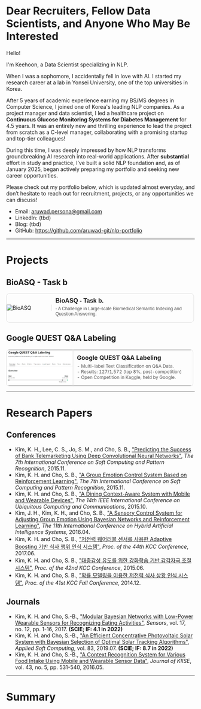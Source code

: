 # Dear Recruiters, Fellow Data Scientists, and Anyone Who May Be Interested

Hello!

I'm Keehoon, a Data Scientist specializing in NLP.

When I was a sophomore, I accidentally fell in love with AI. I started my research career at a lab in Yonsei University, one of the top universities in Korea.

After 5 years of academic experience earning my BS/MS degrees in Computer Science, I joined one of Korea's leading NLP companies. As a project manager and data scientist, I led a healthcare project on **Continuous Glucose Monitoring Systems for Diabetes Management** for 4.5 years. It was an entirely new and thrilling experience to lead the project from scratch as a C-level manager, collaborating with a promising startup and top-tier colleagues!

During this time, I was deeply impressed by how NLP transforms groundbreaking AI research into real-world applications. After **substantial** effort in study and practice, I’ve built a solid NLP foundation and, as of January 2025, began actively preparing my portfolio and seeking new career opportunities.

Please check out my portfolio below, which is updated almost everyday, and don’t hesitate to reach out for recruitment, projects, or any opportunities we can discuss!

- Email: aruwad.persona@gmail.com
- LinkedIn: (tbd)
- Blog: (tbd)
- GitHub: https://github.com/aruwad-git/nlp-portfolio

---

# Projects

## BioASQ - Task b

<a href="https://your-portfolio-link.com" style="text-decoration: none; color: inherit;">
  <div style="display: flex; align-items: center; border: 1px solid #ddd; border-radius: 8px; overflow: hidden; max-width: 500px;">
    <img src="" alt="BioASQ" style="width: 150px; height: auto; object-fit: cover; border-right: 1px solid #ddd;">
    <div style="padding: 10px; font-family: Arial, sans-serif;">
      <h3 style="margin: 0; font-size: 16px;">BioASQ - Task b.</h3>
      <p style="margin: 5px 0; font-size: 12px; color: #555;">- A Challenge in Large-scale Biomedical Semantic Indexing and Question Answering.<br></p>
    </div>
  </div>
</a>

## Google QUEST Q&A Labeling

<a href="https://github.com/aruwad-git/nlp-portfolio/tree/main/2_Project/1_Google_QUEST" style="text-decoration: none; color: inherit;">
  <table style="border: 1px solid #ddd; border-radius: 8px; width: 500px;">
    <tr>
      <td style="padding: 0; border-right: 1px solid #ddd;">
        <img src="./2_Project/1_Google_QUEST/Icon.JPG" alt="Google QUEST Q&A Labeling" style="width: 250px; height: auto;">
      </td>
      <td style="padding: 10px; vertical-align: top; width: 300px;">
        <h3 style="margin: 0; font-size: 16px;">Google QUEST Q&A Labeling</h3>
        <p style="margin: 5px 0; font-size: 12px; color: #555;">
          - Multi-label Text Classification on Q&A Data.<br>
          - Results: 127/1,572 (top 8%, post-competition)<br>
          - Open Competition in Kaggle, held by Google.<br>
        </p>
      </td>
    </tr>
  </table>
</a>


---

# Research Papers

## Conferences
- Kim, K. H., Lee, C. S., Jo, S. M., and Cho, S. B., ["Predicting the Success of Bank Telemarketing Using Deep Convolutional Neural Networks"](https://ieeexplore.ieee.org/abstract/document/7492828), *The 7th International Conference on Soft Computing and Pattern Recognition*, 2015.11.
- Kim, K. H. and Cho, S. B., ["A Group Emotion Control System Based on Reinforcement Learning"](https://ieeexplore.ieee.org/abstract/document/7492826), *The 7th International Conference on Soft Computing and Pattern Recognition*, 2015.11.
- Kim, K. H. and Cho, S. B., ["A Dining Context-Aware System with Mobile and Wearable Devices"](https://ieeexplore.ieee.org/abstract/document/7363398), *The 14th IEEE International Conference on Ubiquitous Computing and Communications*, 2015.10.
- Kim, J. H., Kim, K. H., and Cho, S. B., ["A Sensory Control System for Adjusting Group Emotion Using Bayesian Networks and Reinforcement Learning"](https://link.springer.com/chapter/10.1007/978-3-319-32034-2_32), *The 11th International Conference on Hybrid Artificial Intelligence Systems*, 2016.04.
- Kim, K. H. and Cho, S. B., ["저전력 웨어러블 센서를 사용한 Adaptive Boosting 기반 식사 행위 인식 시스템"](https://www.dbpia.co.kr/Journal/articleDetail?nodeId=NODE07207580), *Proc. of the 44th KCC Conference*, 2017.06.
- Kim, K. H. and Cho, S. B., ["대중감성 유도를 위한 강화학습 기반 감각자극 조절시스템"](https://www.dbpia.co.kr/Journal/articleDetail?nodeId=NODE06394253), *Proc. of the 42nd KCC Conference*, 2015.06.
- Kim, K. H. and Cho, S. B., ["확률 모델링을 이용한 저전력 식사 상황 인식 시스템"](https://www.dbpia.co.kr/Journal/articleDetail?nodeId=NODE06229004), *Proc. of the 41st KCC Fall Conference*, 2014.12.

## Journals
- Kim, K. H. and Cho, S.-B., ["Modular Bayesian Networks with Low-Power Wearable Sensors for Recognizing Eating Activities"](https://www.mdpi.com/1424-8220/17/12/2877), *Sensors*, vol. 17, no. 12, pp. 1-16, 2017. <b>(SCIE; IF: 4.1 in 2022)</b>
- Kim, K. H. and Cho, S.-B., ["An Efficient Concentrative Photovoltaic Solar System with Bayesian Selection of Optimal Solar Tracking Algorithms"](https://doi.org/10.1016/j.asoc.2019.105618), *Applied Soft Computing*, vol. 83, 2019.07. <b>(SCIE; IF: 8.7 in 2022)</b>
- Kim, K. H. and Cho, S.-B., ["A Context Recognition System for Various Food Intake Using Mobile and Wearable Sensor Data"](https://koreascience.kr/article/JAKO201616553237015.page), *Journal of KIISE*, vol. 43, no. 5, pp. 531-540, 2016.05.

---

# Summary